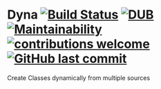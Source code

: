 # Dyna [![Build Status](https://travis-ci.org/pardhasm/Dyna.svg?branch=master)](https://travis-ci.org/pardhasm/Dyna) [![DUB](https://img.shields.io/dub/l/vibe-d.svg)]() [![Maintainability](https://api.codeclimate.com/v1/badges/d1164bef8917f40eb049/maintainability)](https://codeclimate.com/github/pardhasm/Dyna/maintainability) [![contributions welcome](https://img.shields.io/badge/contributions-welcome-brightgreen.svg?style=flat)](https://github.com/pardhasm/Dyna/issues) [![GitHub last commit](https://img.shields.io/github/last-commit/google/skia.svg)]()  
  
Create Classes dynamically from multiple sources

